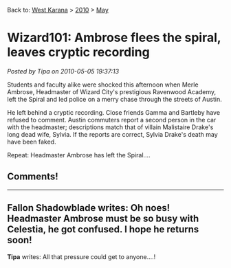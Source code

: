 Back to: [West Karana](/posts/westkarana.md) > [2010](/posts/2010/westkarana.md) > [May](./westkarana.md)
# Wizard101: Ambrose flees the spiral, leaves cryptic recording

*Posted by Tipa on 2010-05-05 19:37:13*

Students and faculty alike were shocked this afternoon when Merle Ambrose, Headmaster of Wizard City's prestigious Ravenwood Academy, left the Spiral and led police on a merry chase through the streets of Austin. 

He left behind a cryptic recording. Close friends Gamma and Bartleby have refused to comment. Austin commuters report a second person in the car with the headmaster; descriptions match that of villain Malistaire Drake's long dead wife, Sylvia. If the reports are correct, Sylvia Drake's death may have been faked.

Repeat: Headmaster Ambrose has left the Spiral....



## Comments!
---
**Fallon Shadowblade** writes: Oh noes! Headmaster Ambrose must be so busy with Celestia, he got confused. I hope he returns soon!
---
**Tipa** writes: All that pressure could get to anyone....!
